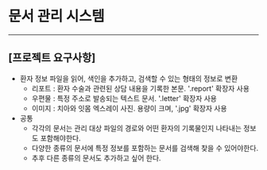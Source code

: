 # 문서 관리 시스템

---

## [프로젝트 요구사항]

- 환자 정보 파일을 읽어, 색인을 추가하고, 검색할 수 있는 형태의 정보로 변환
  - 리포트 : 환자 수술과 관련된 상담 내용을 기록한 본문. '.report' 확장자 사용
  - 우편물 : 특정 주소로 발송되는 텍스트 문서. '.letter' 확장자 사용
  - 이미지 : 치아와 잇몸 엑스레이 사진. 용량이 크며, '.jpg' 확장자 사용
- 공통
  - 각각의 문서는 관리 대상 파일의 경로와 어떤 환자의 기록물인지 나타내는 정보도 포함해야한다.
  - 다양한 종류의 문서에 특정 정보를 포함하는 문서를 검색해 찾을 수 있어야한다.
  - 추후 다른 종류의 문서도 추가하고 싶어 한다.